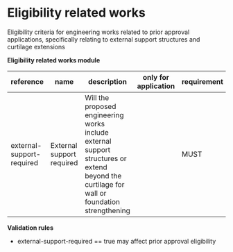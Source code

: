 # Eligibility related works

Eligibility criteria for engineering works related to prior approval applications,
specifically relating to external support structures and curtilage extensions


**Eligibility related works module**

| reference | name | description | only for application | requirement | notes |
| --- | --- | --- | --- | --- | --- |
| external-support-required | External support required | Will the proposed engineering works include external support structures or extend beyond the curtilage for wall or foundation strengthening |  | MUST |  |

**Validation rules**

- external-support-required == true may affect prior approval eligibility
